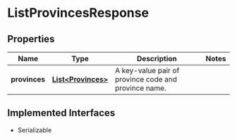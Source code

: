 

# ListProvincesResponse


## Properties

| Name | Type | Description | Notes |
|------------ | ------------- | ------------- | -------------|
|**provinces** | [**List&lt;Provinces&gt;**](Provinces.md) | A key-value pair of province code and province name. |  |


## Implemented Interfaces

* Serializable

